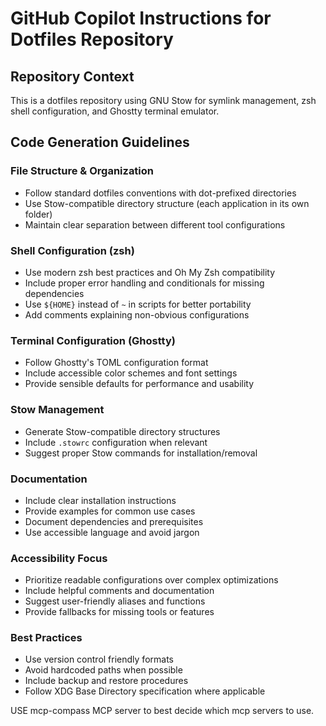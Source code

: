 
# GitHub Copilot Instructions for Dotfiles Repository

## Repository Context
This is a dotfiles repository using GNU Stow for symlink management, zsh shell configuration, and Ghostty terminal emulator.

## Code Generation Guidelines

### File Structure & Organization
- Follow standard dotfiles conventions with dot-prefixed directories
- Use Stow-compatible directory structure (each application in its own folder)
- Maintain clear separation between different tool configurations

### Shell Configuration (zsh)
- Use modern zsh best practices and Oh My Zsh compatibility
- Include proper error handling and conditionals for missing dependencies
- Use `${HOME}` instead of `~` in scripts for better portability
- Add comments explaining non-obvious configurations

### Terminal Configuration (Ghostty)
- Follow Ghostty's TOML configuration format
- Include accessible color schemes and font settings
- Provide sensible defaults for performance and usability

### Stow Management
- Generate Stow-compatible directory structures
- Include `.stowrc` configuration when relevant
- Suggest proper Stow commands for installation/removal

### Documentation
- Include clear installation instructions
- Provide examples for common use cases
- Document dependencies and prerequisites
- Use accessible language and avoid jargon

### Accessibility Focus
- Prioritize readable configurations over complex optimizations
- Include helpful comments and documentation
- Suggest user-friendly aliases and functions
- Provide fallbacks for missing tools or features

### Best Practices
- Use version control friendly formats
- Avoid hardcoded paths when possible
- Include backup and restore procedures
- Follow XDG Base Directory specification where applicable

USE mcp-compass MCP server to best decide which mcp servers to use.

